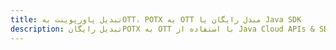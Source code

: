 ---title: تبدیل پاورپوینت بهOTT، POTX به OTT مبدل رایگان یا Java SDKdescription: تبدیل رایگانPOTX به OTT با استفاده از Java Cloud APIs & SDK. همچنین اسناد Microsoft PowerPoint را در Cloud ایجاد، ویرایش و رندر کنید.---